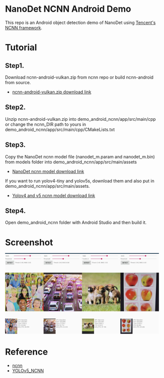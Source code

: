 # NanoDet NCNN Android Demo

This repo is an Android object detection demo of NanoDet using
[Tencent's NCNN framework](https://github.com/Tencent/ncnn).

# Tutorial

## Step1. 
Download ncnn-android-vulkan.zip from ncnn repo or build ncnn-android from source.

- [ncnn-android-vulkan.zip download link](https://github.com/Tencent/ncnn/releases)

## Step2.
Unzip ncnn-android-vulkan.zip into demo_android_ncnn/app/src/main/cpp or change the ncnn_DIR path to yours in demo_android_ncnn/app/src/main/cpp/CMakeLists.txt

## Step3.
Copy the NanoDet ncnn model file (nanodet_m.param and nanodet_m.bin) from models folder into demo_android_ncnn/app/src/main/assets

* [NanoDet ncnn model download link](https://github.com/RangiLyu/nanodet/releases/download/v0.3.0/nanodet_m_ncnn_model.zip)

If you want to run yolov4-tiny and yolov5s, download them and also put in demo_android_ncnn/app/src/main/assets.

* [Yolov4 and v5 ncnn model download link](https://drive.google.com/file/d/1Qk_1fDvOcFmNppDnaMFW-xFpMgLDyeAs/view?usp=sharing)

## Step4.
Open demo_android_ncnn folder with Android Studio and then build it.

# Screenshot
![](Android_demo.jpg)


# Reference

* [ncnn](https://github.com/tencent/ncnn)
* [YOLOv5_NCNN](https://github.com/WZTENG/YOLOv5_NCNN) 


